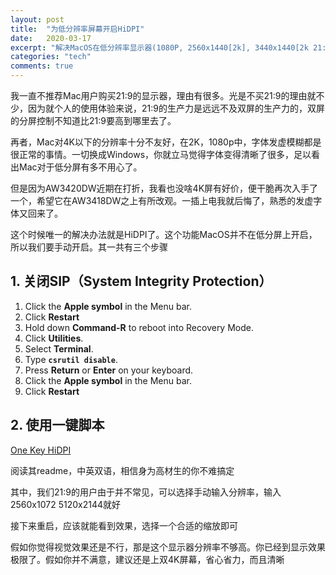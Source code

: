 ```yaml
---
layout: post
title:  "为低分辨率屏幕开启HiDPI"
date:   2020-03-17
excerpt: "解决MacOS在低分辨率显示器(1080P, 2560x1440[2k], 3440x1440[2k 21:9])上显示效果差的问题"
categories: "tech"
comments: true
---
```


我一直不推荐Mac用户购买21:9的显示器，理由有很多。光是不买21:9的理由就不少，因为就个人的使用体验来说，21:9的生产力是远远不及双屏的生产力的，双屏的分屏控制不知道比21:9要高到哪里去了。

再者，Mac对4K以下的分辨率十分不友好，在2K，1080p中，字体发虚模糊都是很正常的事情。一切换成Windows，你就立马觉得字体变得清晰了很多，足以看出Mac对于低分屏有多不用心了。

但是因为AW3420DW近期在打折，我看也没啥4K屏有好价，便干脆再次入手了一个，希望它在AW3418DW之上有所改观。一插上电我就后悔了，熟悉的发虚字体又回来了。

这个时候唯一的解决办法就是HiDPI了。这个功能MacOS并不在低分屏上开启，所以我们要手动开启。其一共有三个步骤

## 1. 关闭SIP（System Integrity Protection）

1. Click the **Apple symbol** in the Menu bar.
2. Click **Restart**
3. Hold down **Command-R** to reboot into Recovery Mode.
4. Click **Utilities**.
5. Select **Terminal**.
6. Type **`csrutil disable`**.
7. Press **Return** or **Enter** on your keyboard.
8. Click the **Apple symbol** in the Menu bar.
9. Click **Restart**

## 2. 使用一键脚本

[One Key HiDPI](https://github.com/xzhih/one-key-hidpi)

阅读其readme，中英双语，相信身为高材生的你不难搞定

其中，我们21:9的用户由于并不常见，可以选择手动输入分辨率，输入2560x1072 5120x2144就好

接下来重启，应该就能看到效果，选择一个合适的缩放即可

假如你觉得视觉效果还是不行，那是这个显示器分辨率不够高。你已经到显示效果极限了。假如你并不满意，建议还是上双4K屏幕，省心省力，而且清晰
